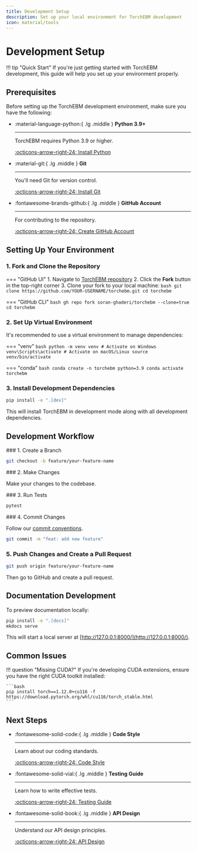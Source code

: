 ```yaml
---
title: Development Setup
description: Set up your local environment for TorchEBM development
icon: material/tools
---
```


# Development Setup

!!! tip "Quick Start"
    If you're just getting started with TorchEBM development, this guide will help you set up your environment properly.

## Prerequisites

Before setting up the TorchEBM development environment, make sure you have the following:

<div class="grid cards" markdown>

-   :material-language-python:{ .lg .middle } __Python 3.9+__

    ---

    TorchEBM requires Python 3.9 or higher.

    [:octicons-arrow-right-24: Install Python](https://www.python.org/downloads/)

-   :material-git:{ .lg .middle } __Git__

    ---

    You'll need Git for version control.

    [:octicons-arrow-right-24: Install Git](https://git-scm.com/downloads)

-   :fontawesome-brands-github:{ .lg .middle } __GitHub Account__

    ---

    For contributing to the repository.

    [:octicons-arrow-right-24: Create GitHub Account](https://github.com/join)

</div>

## Setting Up Your Environment

### 1. Fork and Clone the Repository

=== "GitHub UI"
    1. Navigate to [TorchEBM repository](https://github.com/soran-ghaderi/torchebm)
    2. Click the **Fork** button in the top-right corner
    3. Clone your fork to your local machine:
       ```bash
       git clone https://github.com/YOUR-USERNAME/torchebm.git
       cd torchebm
       ```

=== "GitHub CLI"
    ```bash
    gh repo fork soran-ghaderi/torchebm --clone=true
    cd torchebm
    ```

### 2. Set Up Virtual Environment

It's recommended to use a virtual environment to manage dependencies:

=== "venv"
    ```bash
    python -m venv venv
    # Activate on Windows
    venv\Scripts\activate
    # Activate on macOS/Linux
    source venv/bin/activate
    ```

=== "conda"
    ```bash
    conda create -n torchebm python=3.9
    conda activate torchebm
    ```

### 3. Install Development Dependencies

```bash
pip install -e ".[dev]"
```

This will install TorchEBM in development mode along with all development dependencies.

## Development Workflow

<div class="grid" markdown>

<div markdown>
### 1. Create a Branch

```bash
git checkout -b feature/your-feature-name
```
</div>

<div markdown>
### 2. Make Changes

Make your changes to the codebase.
</div>

<div markdown>
### 3. Run Tests

```bash
pytest
```
</div>

<div markdown>
### 4. Commit Changes

Follow our [commit conventions](commit_conventions.md).

```bash
git commit -m "feat: add new feature"
```
</div>

</div>

### 5. Push Changes and Create a Pull Request

```bash
git push origin feature/your-feature-name
```

Then go to GitHub and create a pull request.

## Documentation Development

To preview documentation locally:

```bash
pip install -e ".[docs]"
mkdocs serve
```

This will start a local server at [http://127.0.0.1:8000/](http://127.0.0.1:8000/).

## Common Issues

!!! question "Missing CUDA?"
    If you're developing CUDA extensions, ensure you have the right CUDA toolkit installed:
    
    ```bash
    pip install torch==1.12.0+cu116 -f https://download.pytorch.org/whl/cu116/torch_stable.html
    ```

## Next Steps

<div class="grid cards" markdown>

-   :fontawesome-solid-code:{ .lg .middle } __Code Style__

    ---

    Learn about our coding standards.

    [:octicons-arrow-right-24: Code Style](code_style.md)

-   :fontawesome-solid-vial:{ .lg .middle } __Testing Guide__

    ---

    Learn how to write effective tests.

    [:octicons-arrow-right-24: Testing Guide](testing_guide.md)

-   :fontawesome-solid-book:{ .lg .middle } __API Design__

    ---

    Understand our API design principles.

    [:octicons-arrow-right-24: API Design](api_design.md)

</div> 